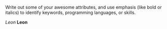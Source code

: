 Write out some of your awesome attributes, and use emphasis (like bold or italics) to identify keywords, programming languages, or skills. 

*Leon*
**Leon**
